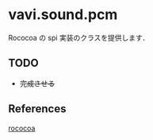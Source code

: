 # vavi.sound.pcm

Rococoa の spi 実装のクラスを提供します．

## TODO

 * ~~完成させる~~

## References

 [rococoa](https://github.com/iterate-ch/rococoa)
